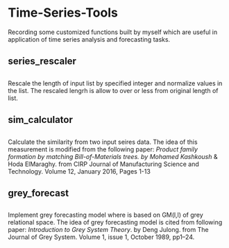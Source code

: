 # Time-Series-Tools
Recording some customized functions built by myself which are useful in application of time series analysis and forecasting tasks.
  
  
## series_rescaler <h2>
Rescale the length of input list by specified integer and normalize values in the list. The rescaled lengrh is allow to over or less from original length of list.
  
  
## sim_calculator <h2>
Calculate the similarity from two input seires data. The idea of this measurement is modified from the following paper:
*Product family formation by matching Bill-of-Materials trees. by Mohamed Kashkoush* & Hoda ElMaraghy.
from CIRP Journal of Manufacturing Science and Technology. Volume 12, January 2016, Pages 1-13
  
  
## grey_forecast <h2>
Implement grey forecasting model where is based on GM(l,l) of grey relational space.
The idea of grey forecasting model is cited from following paper:
*Introduction to Grey System Theory*. by Deng Julong.
from The Journal of Grey System. Volume 1, issue 1, October 1989, pp1–24.
